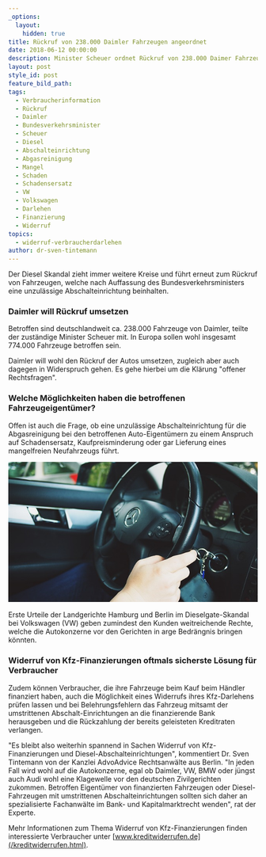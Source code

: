 ```yaml
---
_options:
  layout:
    hidden: true
title: Rückruf von 238.000 Daimler Fahrzeugen angeordnet
date: 2018-06-12 00:00:00
description: Minister Scheuer ordnet Rückruf von 238.000 Daimer Fahrzeugen an.
layout: post
style_id: post
feature_bild_path:
tags:
  - Verbraucherinformation
  - Rückruf
  - Daimler
  - Bundesverkehrsminister
  - Scheuer
  - Diesel
  - Abschalteinrichtung
  - Abgasreinigung
  - Mangel
  - Schaden
  - Schadensersatz
  - VW
  - Volkswagen
  - Darlehen
  - Finanzierung
  - Widerruf
topics:
  - widerruf-verbraucherdarlehen
author: dr-sven-tintemann
---
```


Der Diesel Skandal zieht immer weitere Kreise und führt erneut zum Rückruf von Fahrzeugen, welche nach Auffassung des Bundesverkehrsministers eine unzulässige Abschalteinrichtung beinhalten.

### Daimler will Rückruf umsetzen

Betroffen sind deutschlandweit ca. 238.000 Fahrzeuge von Daimler, teilte der zuständige Minister Scheuer mit. In Europa sollen wohl insgesamt 774.000 Fahrzeuge betroffen sein.

Daimler will wohl den Rückruf der Autos umsetzen, zugleich aber auch dagegen in Widerspruch gehen. Es gehe hierbei um die Klärung "offener Rechtsfragen". 

### Welche Möglichkeiten haben die betroffenen Fahrzeugeigentümer?

Offen ist auch die Frage, ob eine unzulässige Abschalteinrichtung für die Abgasreinigung bei den betroffenen Auto-Eigentümern zu einem Anspruch auf Schadensersatz, Kaufpreisminderung oder gar Lieferung eines mangelfreien Neufahrzeugs führt.

![Dailer Lenkrad - Pixabay](/uploads/car-522411-640.jpg "Daimler Rückruf")

Erste Urteile der Landgerichte Hamburg und Berlin im Dieselgate-Skandal bei Volkswagen (VW) geben zumindest den Kunden weitreichende Rechte, welche die Autokonzerne vor den Gerichten in arge Bedrängnis bringen könnten.

### Widerruf von Kfz-Finanzierungen oftmals sicherste Lösung für Verbraucher

Zudem können Verbraucher, die ihre Fahrzeuge beim Kauf beim Händler finanziert haben, auch die Möglichkeit eines Widerrufs ihres Kfz-Darlehens prüfen lassen und bei Belehrungsfehlern das Fahrzeug mitsamt der umstrittenen Abschalt-Einrichtungen an die finanzierende Bank herausgeben und die Rückzahlung der bereits geleisteten Kreditraten verlangen.

"Es bleibt also weiterhin spannend in Sachen Widerruf von Kfz-Finanzierungen und Diesel-Abschalteinrichtungen", kommentiert Dr. Sven Tintemann von der Kanzlei AdvoAdvice Rechtsanwälte aus Berlin. "In jeden Fall wird wohl auf die Autokonzerne, egal ob Daimler, VW, BMW oder jüngst auch Audi wohl eine Klagewelle vor den deutschen Zivilgerichten zukommen. Betroffen Eigentümer von finanzierten Fahrzeugen oder Diesel-Fahrzeugen mit umstrittenen Abschalteinrichtungen sollten sich daher an spezialisierte Fachanwälte im Bank- und Kapitalmarktrecht wenden", rat der Experte. 

Mehr Informationen zum Thema Widerruf von Kfz-Finanzierungen finden interessierte Verbraucher unter [www.kreditwiderrufen.de](/kreditwiderrufen.html).